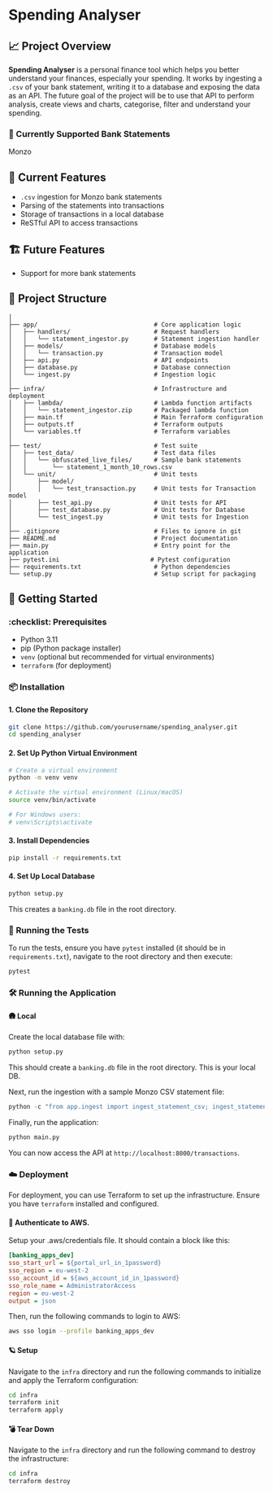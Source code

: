 # Spending Analyser

## :chart_with_upwards_trend: Project Overview
**Spending Analyser** is a personal finance tool which helps you better understand your finances, especially your spending. It works by ingesting a `.csv` of your bank statement, writing it to a database and exposing the data as an API. The future goal of the project will be to use that API to perform analysis, create views and charts, categorise, filter and understand your spending.

### :bank: Currently Supported Bank Statements
Monzo

## :wrench: Current Features
- `.csv` ingestion for Monzo bank statements
- Parsing of the statements into transactions
- Storage of transactions in a local database
- ReSTful API to access transactions

## :building_construction: Future Features
- Support for more bank statements

## :open_file_folder: Project Structure
```plaintext
│
├── app/                                # Core application logic
│   ├── handlers/                       # Request handlers
│   │   └── statement_ingestor.py       # Statement ingestion handler
│   ├── models/                         # Database models
│   │   └── transaction.py              # Transaction model
│   ├── api.py                          # API endpoints
│   ├── database.py                     # Database connection
│   └── ingest.py                       # Ingestion logic
│
├── infra/                              # Infrastructure and deployment
│   ├── lambda/                         # Lambda function artifacts
│   │   └── statement_ingestor.zip      # Packaged lambda function
│   ├── main.tf                         # Main Terraform configuration
│   ├── outputs.tf                      # Terraform outputs
│   └── variables.tf                    # Terraform variables
│
├── test/                               # Test suite
│   ├── test_data/                      # Test data files
│   │   └── obfuscated_live_files/      # Sample bank statements
│   │       └── statement_1_month_10_rows.csv
│   └── unit/                           # Unit tests
│       ├── model/
│       │   └── test_transaction.py     # Unit tests for Transaction model
│       ├── test_api.py                 # Unit tests for API
│       ├── test_database.py            # Unit tests for Database
│       └── test_ingest.py              # Unit tests for Ingestion
│
├── .gitignore                          # Files to ignore in git
├── README.md                           # Project documentation
├── main.py                             # Entry point for the application
├── pytest.ini                         # Pytest configuration
├── requirements.txt                    # Python dependencies
└── setup.py                            # Setup script for packaging

```

## :rocket: Getting Started

### :checklist: Prerequisites

- Python 3.11
- pip (Python package installer)
- `venv` (optional but recommended for virtual environments)
- `terraform` (for deployment)

### :package: Installation

#### 1. Clone the Repository
```bash
git clone https://github.com/yourusername/spending_analyser.git
cd spending_analyser
```

#### 2. Set Up Python Virtual Environment
```bash
# Create a virtual environment
python -m venv venv

# Activate the virtual environment (Linux/macOS)
source venv/bin/activate

# For Windows users:
# venv\Scripts\activate
```

#### 3. Install Dependencies
```bash
pip install -r requirements.txt
```

#### 4. Set Up Local Database
```bash
python setup.py
```
This creates a `banking.db` file in the root directory.

### :test_tube: Running the Tests

To run the tests, ensure you have `pytest` installed (it should be in `requirements.txt`), navigate to the root directory and then execute:

```bash
pytest
```

### :hammer_and_wrench: Running the Application

#### :hut: Local
Create the local database file with:

```bash
python setup.py
```
This should create a `banking.db` file in the root directory. This is your local DB.

Next, run the ingestion with a sample Monzo CSV statement file:

```python
python -c "from app.ingest import ingest_statement_csv; ingest_statement_csv('./test/test_data/obfuscated_live_files/statement_1_month_10_rows.csv')"
```

Finally, run the application:

```bash
python main.py
```

You can now access the API at `http://localhost:8000/transactions`.

### :cloud: Deployment

For deployment, you can use Terraform to set up the infrastructure. Ensure you have `terraform` installed and configured.

#### :key: Authenticate to AWS. 

Setup your .aws/credentials file. It should contain a block like this:

```ini
[banking_apps_dev]
sso_start_url = ${portal_url_in_1password}
sso_region = eu-west-2
sso_account_id = ${aws_account_id_in_1password}
sso_role_name = AdministratorAccess
region = eu-west-2
output = json
```
Then, run the following commands to login to AWS:
```bash
aws sso login --profile banking_apps_dev
```

#### :ringed_planet: Setup
Navigate to the `infra` directory and run the following commands to initialize and apply the Terraform configuration:

```bash
cd infra
terraform init
terraform apply
```

#### :bomb: Tear Down
Navigate to the `infra` directory and run the following command to destroy the infrastructure:

```bash
cd infra
terraform destroy
```
